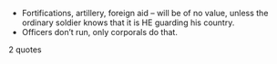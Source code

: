  - Fortifications, artillery, foreign aid – will be of no value, unless the ordinary soldier knows that it is HE guarding his country.
 - Officers don’t run, only corporals do that.

2 quotes